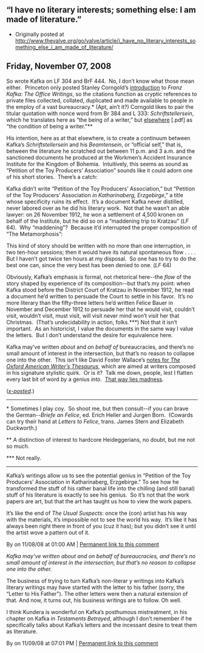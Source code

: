 ## “I have no literary interests; something else: I am made of literature.”

 * Originally posted at http://www.thevalve.org/go/valve/article/i_have_no_literary_interests_something_else_i_am_made_of_literature/

##  Friday, November 07, 2008 

So wrote Kafka on LF 304 and BrF 444.  No, I don’t know what those mean either.  Princeton only posted Stanley Corngold’s [introduction](http://press.princeton.edu/chapters/s8791.html) to _Franz Kafka: The Office Writings_, so the citations function as cryptic references to private files collected, collated, duplicated and made available to people in the employ of a vast bureaucracy.\*  (Apt, ain’t it?)  Corngold likes to pair the titular quotation with nonce word from Br 384 and L 333: _Schriftstellersein_, which he translates here as “the being of a writer,” but [elsewhere](http://www.mitpressjournals.org/doi/pdf/10.1162/daed.2007.136.2.79?cookieSet=1) [.pdf] as “the condition of being a writer."\*\*  

His intention, here as at that elsewhere, is to create a continuum between Kafka’s _Schriftstellersein_ and his _Beamtensein_, or “official self,” that is, between the literature he scratched out between 11 p.m. and 3 a.m. and the sanctioned documents he produced at the Workmen’s Accident Insurance Institute for the Kingdom of Bohemia.  Intuitively, this seems as sound as “Petition of the Toy Producers’ Association” sounds like it could adorn one of his short stories.  There’s a catch: 

Kafka didn’t write “Petition of the Toy Producers’ Association,” but “Petition of the Toy Producers’ Association _in Katharinaberg, Erzgebirge_,” a title whose specificity ruins its effect.  It’s a document Kafka never distilled, never labored over as he did his literary work.  Not that he wasn’t an able lawyer: on 26 November 1912, he won a settlement of 4,500 kronen on behalf of the Institute, but he did so on a “maddening trip to Kratzau” (_LF_ 64).  Why “maddening”?  Because it’d interrupted the proper composition of “The Metamorphosis”:

This kind of story should be written with no more than one interruption, in two ten-hour sessions; then it would have its natural spontaneous flow . . . . But I haven’t got twice ten hours at my disposal.  So one has to try to do the best one can, since the very best has been denied to one. (_LF_ 64)

Obviously, Kafka’s emphasis is formal, not rhetorical here--the _flow_ of the story shaped by experience of its composition--but that’s my point: when Kafka stood before the District Court of Kratzau in November 1912, he read a document he’d written to persuade the Court to settle in his favor.  It’s no more literary than the fifty-three letters he’d written Felice Bauer in November and December 1912 to persuade her that he would visit, couldn’t visit, wouldn’t visit, must visit, will visit never mind won’t visit her that Christmas.  (That’s undecidability in action, folks.\*\*\*)  Not that it isn’t important.  As an historicist, I value the documents in the same way I value the letters.  But I don’t understand the desire for equivalence here.  

Kafka may’ve written _about_ and _on behalf of_ bureaucracies, and there’s no small amount of interest in the intersection, but that’s no reason to collapse one into the other.  This isn’t like David Foster Wallace’s [notes for _The Oxford American Writer’s Thesaurus_](http://blog.oup.com/2008/11/writers-thesaurus/), which are aimed at writers composed in his signature stylistic quirk.  Or is it?  Talk me down, people, lest I flatten every last bit of word _by_ a genius _into_.  [That way lies madness](http://orwelldiaries.wordpress.com/2008/11/04/41138/).

([_x-posted_](http://acephalous.typepad.com/acephalous/2008/11/i-have-no-liter.html).)

* * *

\* Sometimes I play coy.  So shoot me, but then consult--if you can brave the German--_Briefe an Felice_, ed. Erich Heller and Jurgen Born.  (Cowards can try their hand at _Letters to Felice_, trans. James Stern and Elizabeth Duckworth.)

\*\* A distinction of interest to hardcore Heideggerians, no doubt, but me not so much.

\*\*\* Not really.

---

Kafka’s writings allow us to see the potential genius in “Petition of the Toy Producers’ Association in Katharinaberg, Erzgebirge.”  To see how he transformed the stuff of his rather banal life into the chilling (and still banal) stuff of his literature is exactly to see his genius.  So it’s not that the work papers are art, but that the art has taught us how to view the work papers.

It’s like the end of *The Usual Suspects*: once the (con) artist has his way with the materials, it’s impossible not to see the world his way.  It’s like it has always been right there in front of you (cuz it has); but you didn’t see it until the artist wove a pattern out of it.

By  on 11/08/08 at 01:00 AM | [Permanent link to this comment](http://www.thevalve.org/go/valve/article/i_have_no_literary_interests_something_else_i_am_made_of_literature/#22968)
[]()

_Kafka may’ve written about and on behalf of bureaucracies, and there’s no small amount of interest in the intersection, but that’s no reason to collapse one into the other._

The business of trying to turn Kafka’s non-literar y writings into Kafka’s literary writings may have started with the letter to his father (sorry, the “Letter to His Father"). The other letters were then a natural extension of that. And now, it turns out, his business writings are to follow. Oh well.

I think Kundera is wonderful on Kafka’s posthumous mistreatment, in his chapter on Kafka in _Testaments Betrayed_, although I don’t remember if he specifically talks about Kafka’s letters and the incessant desire to treat them as literature.

By  on 11/09/08 at 07:01 PM | [Permanent link to this comment](http://www.thevalve.org/go/valve/article/i_have_no_literary_interests_something_else_i_am_made_of_literature/#22988)

